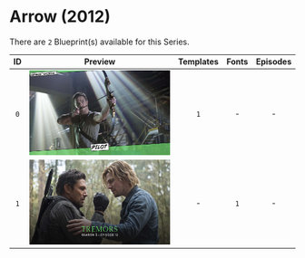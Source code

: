 # Arrow (2012)

There are `2` Blueprint(s) available for this Series.

| ID | Preview | Templates | Fonts | Episodes | 
| :---: | :---: | :---: | :---: | :---: |
| `0` | <img src="./0/preview.jpg" height="150"> | `1` | - | - |
| `1` | <img src="./1/preview.jpg" height="150"> | - | `1` | - |